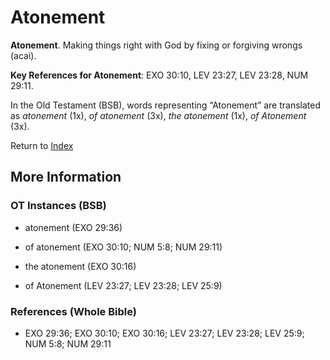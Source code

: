 # Atonement
**Atonement**. 
Making things right with God by fixing or forgiving wrongs (acai). 


**Key References for Atonement**: 
EXO 30:10, LEV 23:27, LEV 23:28, NUM 29:11. 


In the Old Testament (BSB), words representing “Atonement” are translated as 
*atonement* (1x), *of atonement* (3x), *the atonement* (1x), *of Atonement* (3x). 




Return to [Index](00-Index.md)

## More Information

### OT Instances (BSB)

* atonement (EXO 29:36)

* of atonement (EXO 30:10; NUM 5:8; NUM 29:11)

* the atonement (EXO 30:16)

* of Atonement (LEV 23:27; LEV 23:28; LEV 25:9)



### References (Whole Bible)

* EXO 29:36; EXO 30:10; EXO 30:16; LEV 23:27; LEV 23:28; LEV 25:9; NUM 5:8; NUM 29:11



